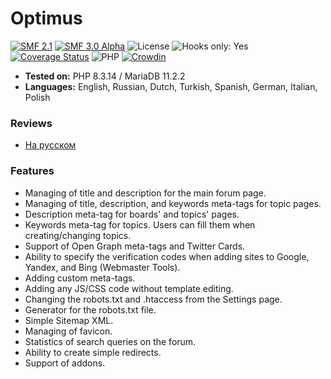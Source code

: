 # Optimus

[![SMF 2.1](https://img.shields.io/badge/SMF-2.1-ed6033.svg?style=flat)](https://github.com/SimpleMachines/SMF2.1)
[![SMF 3.0 Alpha](https://img.shields.io/badge/SMF-3.0_Alpha-ed2533.svg?style=flat)](https://github.com/SimpleMachines/SMF/tree/release-3.0)
![License](https://img.shields.io/github/license/dragomano/optimus)
![Hooks only: Yes](https://img.shields.io/badge/Hooks%20only-YES-blue)
[![Coverage Status](https://coveralls.io/repos/github/dragomano/Optimus/badge.svg?branch=main)](https://coveralls.io/github/dragomano/Optimus?branch=main)
![PHP](https://img.shields.io/badge/PHP-^8.1-blue.svg?style=flat)
[![Crowdin](https://badges.crowdin.net/smf-optimus/localized.svg)](https://crowdin.com/project/smf-optimus)

- **Tested on:** PHP 8.3.14 / MariaDB 11.2.2
- **Languages:** English, Russian, Dutch, Turkish, Spanish, German, Italian, Polish

### Reviews

- [На русском](https://dragomano.ru/mods/optimus)

### Features

- Managing of title and description for the main forum page.
- Managing of title, description, and keywords meta-tags for topic pages.
- Description meta-tag for boards' and topics' pages.
- Keywords meta-tag for topics. Users can fill them when creating/changing topics.
- Support of Open Graph meta-tags and Twitter Cards.
- Ability to specify the verification codes when adding sites to Google, Yandex, and Bing (Webmaster Tools).
- Adding custom meta-tags.
- Adding any JS/CSS code without template editing.
- Changing the robots.txt and .htaccess from the Settings page.
- Generator for the robots.txt file.
- Simple Sitemap XML.
- Managing of favicon.
- Statistics of search queries on the forum.
- Ability to create simple redirects.
- Support of addons.

